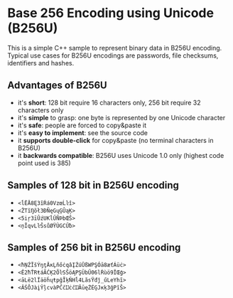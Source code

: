Base 256 Encoding using Unicode (B256U)
=======================================

This is a simple C++ sample to represent binary data in B256U encoding. Typical use cases for B256U encodings are passwords, file checksums, identifiers and hashes.

Advantages of B256U
-------------------
* it's **short**: 128 bit require 16 characters only, 256 bit require 32 characters only
* it's **simple** to grasp: one byte is represented by one Unicode character
* it's **safe**: people are forced to copy&paste it 
* it's **easy to implement**: see the source code
* it **supports double-click** for copy&paste (no terminal characters in B256U) 
* it **backwards compatible**: B256U uses Unicode 1.0 only (highest code point used is 385)

Samples of 128 bit in B256U encoding
------------------------------------
* `<ĺËĀ8Ę3ĩŔá0VzœĹŀî>`
* `<ŽTĭŊõł3ÐÑęGųĢÛąĶ>`
* `<5iŗ3īÛźUKĺŰÑÞbŒŜ>`
* `<ņĨqvLŀŠsůØŸÙGCŰƀ>`

Samples of 256 bit in B256U encoding
------------------------------------
* `<ħŅŹĬšÝŋţĀĸĻňőċqâĮŹúŪßWPŞÓā8æťÁüċ>`
* `<Ě2ħŤRŧáÃĆĶ2ÕŀSŜöĄPŞÜbŰ06lŔùö9ĬŒģ>`
* `<āLë2lÏäöĥųŧpğĨķŇHĺ4LăsŸđĵ_űLeYhĩ>`
* `<ÂŚÔJàįŶļcvàPĈčĲċĉĲĂūęŻÉĢJĸķ3ğPĭŠ>`

